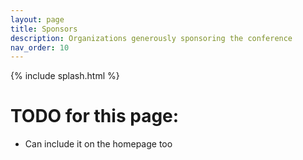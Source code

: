 ```yaml
---
layout: page
title: Sponsors
description: Organizations generously sponsoring the conference
nav_order: 10
---
```


{% include splash.html %}

# TODO for this page:

- Can include it on the homepage too

